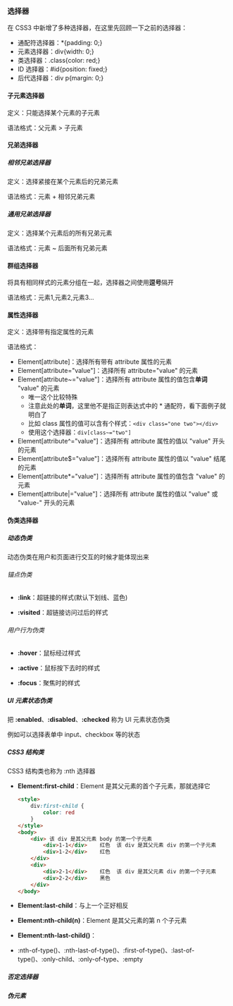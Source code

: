 ### 选择器

在 CSS3 中新增了多种选择器，在这里先回顾一下之前的选择器：

- 通配符选择器：*{padding: 0;}
- 元素选择器：div{width: 0;}
- 类选择器：.class{color: red;}
- ID 选择器：#id{position: fixed;}
- 后代选择器：div p{margin: 0;}

#### 子元素选择器

定义：只能选择某个元素的子元素

语法格式：父元素 > 子元素

#### 兄弟选择器

##### 相邻兄弟选择器

定义：选择紧接在某个元素后的兄弟元素

语法格式：元素 + 相邻兄弟元素

##### 通用兄弟选择器

定义：选择某个元素后的所有兄弟元素

语法格式：元素 ~ 后面所有兄弟元素

#### 群组选择器

将具有相同样式的元素分组在一起，选择器之间使用**逗号**隔开

语法格式：元素1,元素2,元素3...

#### 属性选择器

定义：选择带有指定属性的元素

语法格式：

- Element[attribute]：选择所有带有 attribute 属性的元素
- Element[attribute="value"]：选择所有 attribute="value" 的元素
- Element[attribute~="value"]：选择所有 attribute 属性的值包含**单词** "value" 的元素
  - 唯一这个比较特殊
  - 注意此处的**单词**，这里他不是指正则表达式中的 * 通配符，看下面例子就明白了
  - 比如 class 属性的值可以含有个样式：`<div class="one two"></div>`
  - 使用这个选择器：`div[class~="two"]`
- Element[attribute^="value"]：选择所有 attribute 属性的值以 "value" 开头的元素
- Element[attribute$="value"]：选择所有 attribute 属性的值以 "value" 结尾的元素
- Element[attribute*="value"]：选择所有 attribute 属性的值包含 "value" 的元素
- Element[attribute|="value"]：选择所有 attribute 属性的值以 "value" 或 "value-" 开头的元素

#### 伪类选择器

##### 动态伪类

动态伪类在用户和页面进行交互的时候才能体现出来

###### 锚点伪类

- **:link**：超链接的样式(默认下划线、蓝色)

- **:visited**：超链接访问过后的样式

###### 用户行为伪类

- **:hover**：鼠标经过样式

- **:active**：鼠标按下去时的样式

- **:focus**：聚焦时的样式

##### UI 元素状态伪类

把 **:enabled**、**:disabled**、**:checked** 称为 UI 元素状态伪类

例如可以选择表单中 input、checkbox 等的状态 

##### CSS3 结构类

CSS3 结构类也称为 :nth 选择器

- **Element:first-child**：Element 是其父元素的首个子元素，那就选择它

  ```html
  <style>
      div:first-child {
          color: red
      }
  </style>
  <body>
      <div>	该 div 是其父元素 body 的第一个子元素
          <div>1-1</div>	红色	该 div 是其父元素 div 的第一个子元素
          <div>1-2</div>	红色
      </div>
      <div>
          <div>2-1</div>	红色	该 div 是其父元素 div 的第一个子元素
          <div>2-2</div>	黑色
      </div>
  </body>
  ```

- **Element:last-child**：与上一个正好相反
- **Element:nth-child(n)**：Element 是其父元素的第 n 个子元素
- **Element:nth-last-child()**：
- :nth-of-type()、:nth-last-of-type()、:first-of-type()、:last-of-type()、:only-child、:only-of-type、:empty

##### 否定选择器

##### 伪元素







































































